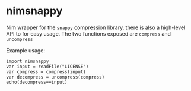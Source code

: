 # nimsnappy
Nim wrapper for the `snappy` compression library. there is also a high-level
API to for easy usage. The two functions exposed are `compress` and `uncompress`

Example usage:

    import nimsnappy
    var input = readFile("LICENSE")
    var compress = compress(input)
    var decompress = uncompress(compress)
    echo(decompress==input)
